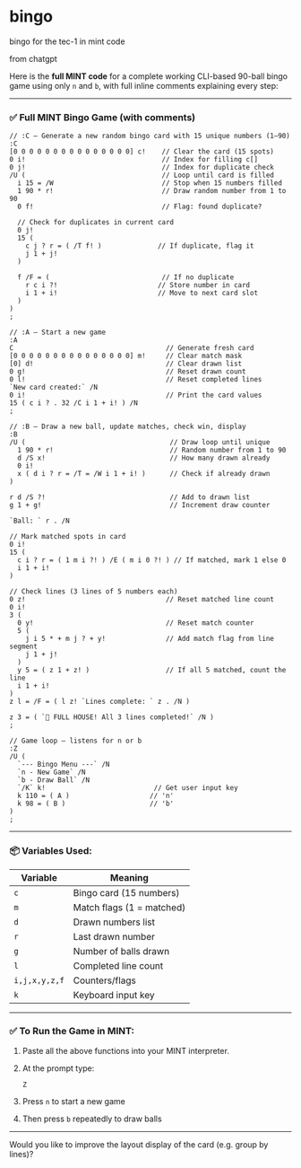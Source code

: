 # bingo
bingo for the tec-1 in mint code

from chatgpt

Here is the **full MINT code** for a complete working CLI-based 90-ball bingo game using only `n` and `b`, with full inline comments explaining every step:

---

### ✅ Full MINT Bingo Game (with comments)

```mint
// :C – Generate a new random bingo card with 15 unique numbers (1–90)
:C 
[0 0 0 0 0 0 0 0 0 0 0 0 0 0 0] c!    // Clear the card (15 spots)
0 i!                                  // Index for filling c[]
0 j!                                  // Index for duplicate check
/U (                                  // Loop until card is filled
  i 15 = /W                           // Stop when 15 numbers filled
  1 90 * r!                           // Draw random number from 1 to 90
  0 f!                                // Flag: found duplicate?

  // Check for duplicates in current card
  0 j!
  15 (
    c j ? r = ( /T f! )              // If duplicate, flag it
    j 1 + j!
  )

  f /F = (                            // If no duplicate
    r c i ?!                         // Store number in card
    i 1 + i!                         // Move to next card slot
  )
)
;
```

```mint
// :A – Start a new game
:A 
C                                      // Generate fresh card
[0 0 0 0 0 0 0 0 0 0 0 0 0 0 0] m!     // Clear match mask
[0] d!                                 // Clear drawn list
0 g!                                   // Reset drawn count
0 l!                                   // Reset completed lines
`New card created:` /N
0 i!                                   // Print the card values
15 ( c i ? . 32 /C i 1 + i! ) /N
;
```

```mint
// :B – Draw a new ball, update matches, check win, display
:B 
/U (                                    // Draw loop until unique
  1 90 * r!                             // Random number from 1 to 90
  d /S x!                               // How many drawn already
  0 i!
  x ( d i ? r = /T = /W i 1 + i! )      // Check if already drawn
)

r d /S ?!                               // Add to drawn list
g 1 + g!                                // Increment draw counter

`Ball: ` r . /N

// Mark matched spots in card
0 i!
15 (
  c i ? r = ( 1 m i ?! ) /E ( m i 0 ?! ) // If matched, mark 1 else 0
  i 1 + i!
)

// Check lines (3 lines of 5 numbers each)
0 z!                                   // Reset matched line count
0 i!
3 (
  0 y!                                 // Reset match counter
  5 (
    j i 5 * + m j ? + y!               // Add match flag from line segment
    j 1 + j!
  )
  y 5 = ( z 1 + z! )                   // If all 5 matched, count the line
  i 1 + i!
)
z l = /F = ( l z! `Lines complete: ` z . /N )

z 3 = ( `🎉 FULL HOUSE! All 3 lines completed!` /N )
;
```

```mint
// Game loop – listens for n or b
:Z 
/U (
  `--- Bingo Menu ---` /N
  `n - New Game` /N
  `b - Draw Ball` /N
  `/K` k!                           // Get user input key
  k 110 = ( A )                    // 'n'
  k 98 = ( B )                     // 'b'
)
;
```

---

### 📦 Variables Used:

| Variable      | Meaning                   |
| ------------- | ------------------------- |
| `c`           | Bingo card (15 numbers)   |
| `m`           | Match flags (1 = matched) |
| `d`           | Drawn numbers list        |
| `r`           | Last drawn number         |
| `g`           | Number of balls drawn     |
| `l`           | Completed line count      |
| `i,j,x,y,z,f` | Counters/flags            |
| `k`           | Keyboard input key        |

---

### ✅ To Run the Game in MINT:

1. Paste all the above functions into your MINT interpreter.
2. At the prompt type:

   ```
   Z
   ```
3. Press `n` to start a new game
4. Then press `b` repeatedly to draw balls

---

Would you like to improve the layout display of the card (e.g. group by lines)?
